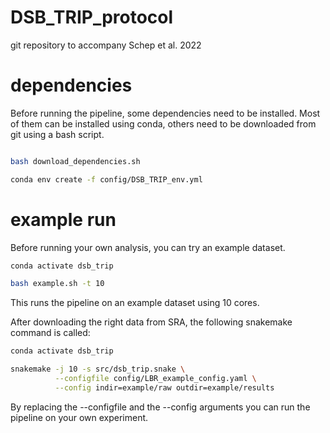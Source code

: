 # DSB_TRIP_protocol
git repository to accompany Schep et al. 2022

# dependencies
Before running the pipeline, some dependencies need to be installed.
Most of them can be installed using conda, others need to be downloaded from git using a bash script.

```bash

bash download_dependencies.sh

conda env create -f config/DSB_TRIP_env.yml

```

# example run
Before running your own analysis, you can try an example dataset.

```bash
conda activate dsb_trip

bash example.sh -t 10
```

This runs the pipeline on an example dataset using 10 cores.

After downloading the right data from SRA, the following snakemake command is called:

```bash
conda activate dsb_trip

snakemake -j 10 -s src/dsb_trip.snake \
          --configfile config/LBR_example_config.yaml \
          --config indir=example/raw outdir=example/results 
```

By replacing the --configfile and the --config arguments you can run the pipeline on your own experiment.
